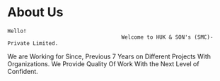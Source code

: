 # About Us
    Hello!
                                        Welcome to HUK & SON's (SMC)-Private Limited.

We are Working for Since, Previous 7 Years on Different Projects With Organizations. We Provide Quality Of Work With the Next Level of Confident.
